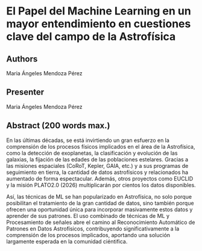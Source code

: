  
# El Papel del Machine Learning en un mayor entendimiento en cuestiones clave del campo de la Astrofísica

## Authors

Maria Ángeles Mendoza Pérez

## Presenter

Maria Ángeles Mendoza Pérez

## Abstract (200 words max.)

En las últimas décadas, se está invirtiendo un gran esfuerzo en la comprensión de los procesos físicos implicados 
en el área de la Astrofísica, como la detección de exoplanetas, la clasificación y evolución de las galaxias, 
la fijación de las edades de las poblaciones estelares. Gracias a las misiones espaciales (CoRoT, Kepler, GAIA, etc.) 
y a sus programas de seguimiento en tierra, la cantidad de datos astrofísicos  y relacionados ha aumentado de forma 
espectacular. Además, otros proyectos como EUCLID y la misión PLATO2.0 (2026) multiplicarán por cientos los datos disponibles.

Así, las técnicas de ML se han popularizado en Astrofísica, no solo porque posibilitan el tratamiento de la gran cantidad de
datos, sino también porque ofrecen una oportunidad única para incorporar masivamente estos datos y aprender de sus patrones.
El uso combinado de técnicas de ML y Procesamiento de señales abre el camino al Reconocimiento Automático de Patrones en
Datos Astrofísicos, contribuyendo significativamente a la comprensión de los procesos implicados, aportando una solución 
largamente esperada en la comunidad ciéntifica.
